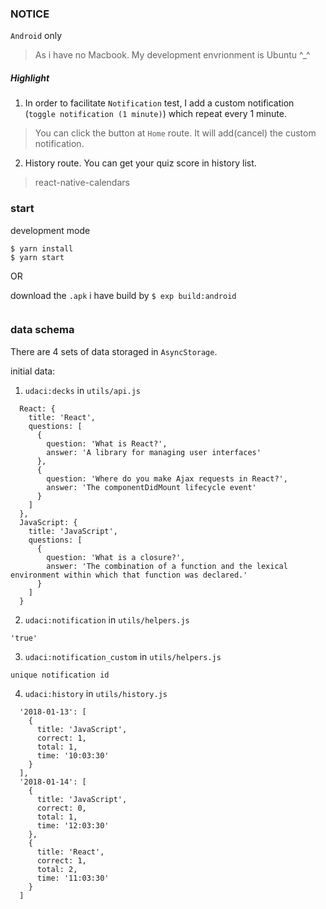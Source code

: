 ### NOTICE

`Android` only
> As i have no Macbook. My development envrionment is Ubuntu ^_^

##### Highlight

1. In order to facilitate `Notification` test, I add a custom notification (`toggle notification (1 minute)`) which repeat every 1 minute.
> You can click the button at `Home` route. It will add(cancel) the custom notification.

2. History route. You can get your quiz score in history list.
> react-native-calendars

### start

development mode
```
$ yarn install
$ yarn start
```

OR

download the `.apk` i have build by `$ exp build:android`

```
```

### data schema

There are 4 sets of data storaged in `AsyncStorage`.

initial data:

1. `udaci:decks` in `utils/api.js`

```
  React: {
    title: 'React',
    questions: [
      {
        question: 'What is React?',
        answer: 'A library for managing user interfaces'
      },
      {
        question: 'Where do you make Ajax requests in React?',
        answer: 'The componentDidMount lifecycle event'
      }
    ]
  },
  JavaScript: {
    title: 'JavaScript',
    questions: [
      {
        question: 'What is a closure?',
        answer: 'The combination of a function and the lexical environment within which that function was declared.'
      }
    ]
  }
```

2. `udaci:notification` in `utils/helpers.js`

```
'true'
```

3. `udaci:notification_custom` in `utils/helpers.js`

```
unique notification id
```

4. `udaci:history` in `utils/history.js`

```
  '2018-01-13': [
    {
      title: 'JavaScript',
      correct: 1,
      total: 1,
      time: '10:03:30'
    }
  ],
  '2018-01-14': [
    {
      title: 'JavaScript',
      correct: 0,
      total: 1,
      time: '12:03:30'
    },
    {
      title: 'React',
      correct: 1,
      total: 2,
      time: '11:03:30'
    }
  ]
```